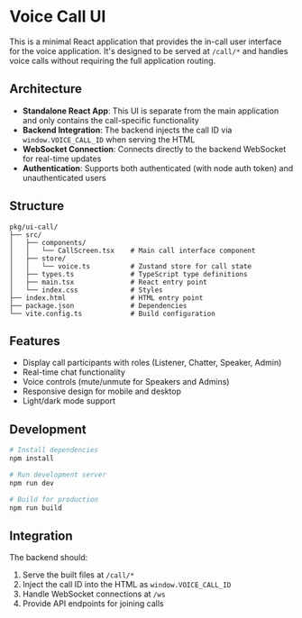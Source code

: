 # Voice Call UI

This is a minimal React application that provides the in-call user interface for the voice application. It's designed to be served at `/call/*` and handles voice calls without requiring the full application routing.

## Architecture

- **Standalone React App**: This UI is separate from the main application and only contains the call-specific functionality
- **Backend Integration**: The backend injects the call ID via `window.VOICE_CALL_ID` when serving the HTML
- **WebSocket Connection**: Connects directly to the backend WebSocket for real-time updates
- **Authentication**: Supports both authenticated (with node auth token) and unauthenticated users

## Structure

```
pkg/ui-call/
├── src/
│   ├── components/
│   │   └── CallScreen.tsx    # Main call interface component
│   ├── store/
│   │   └── voice.ts          # Zustand store for call state
│   ├── types.ts              # TypeScript type definitions
│   ├── main.tsx              # React entry point
│   └── index.css             # Styles
├── index.html                # HTML entry point
├── package.json              # Dependencies
└── vite.config.ts            # Build configuration
```

## Features

- Display call participants with roles (Listener, Chatter, Speaker, Admin)
- Real-time chat functionality
- Voice controls (mute/unmute for Speakers and Admins)
- Responsive design for mobile and desktop
- Light/dark mode support

## Development

```bash
# Install dependencies
npm install

# Run development server
npm run dev

# Build for production
npm run build
```

## Integration

The backend should:
1. Serve the built files at `/call/*`
2. Inject the call ID into the HTML as `window.VOICE_CALL_ID`
3. Handle WebSocket connections at `/ws`
4. Provide API endpoints for joining calls